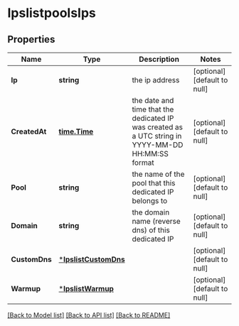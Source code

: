 # IpslistpoolsIps

## Properties
Name | Type | Description | Notes
------------ | ------------- | ------------- | -------------
**Ip** | **string** | the ip address | [optional] [default to null]
**CreatedAt** | [**time.Time**](time.Time.md) | the date and time that the dedicated IP was created as a UTC string in YYYY-MM-DD HH:MM:SS format | [optional] [default to null]
**Pool** | **string** | the name of the pool that this dedicated IP belongs to | [optional] [default to null]
**Domain** | **string** | the domain name (reverse dns) of this dedicated IP | [optional] [default to null]
**CustomDns** | [***IpslistCustomDns**](ipslist_custom_dns.md) |  | [optional] [default to null]
**Warmup** | [***IpslistWarmup**](ipslist_warmup.md) |  | [optional] [default to null]

[[Back to Model list]](../README.md#documentation-for-models) [[Back to API list]](../README.md#documentation-for-api-endpoints) [[Back to README]](../README.md)


